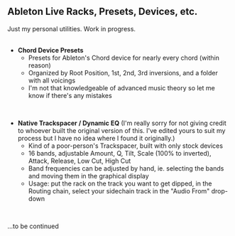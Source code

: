 ## Ableton Live Racks, Presets, Devices, etc.
Just my personal utilities. Work in progress.
<br>
<br>

- **Chord Device Presets**
  - Presets for Ableton's Chord device for nearly every chord (within reason)
  - Organized by Root Position, 1st, 2nd, 3rd inversions, and a folder with all voicings
  - I'm not that knowledgeable of advanced music theory so let me know if there's any mistakes
<br>

- **Native Trackspacer / Dynamic EQ**
(I'm really sorry for not giving credit to whoever built the original version of this. I've edited yours to suit my process but I have no idea where I found it originally.) 
  - Kind of a poor-person's Trackspacer, built with only stock devices
  - 16 bands, adjustable Amount, Q, Tilt, Scale (100% to inverted), Attack, Release, Low Cut, High Cut
  - Band frequencies can be adjusted by hand, ie. selecting the bands and moving them in the graphical display
  - Usage: put the rack on the track you want to get dipped, in the Routing chain, select your sidechain track in the "Audio From" drop-down
<br>

...to be continued 

